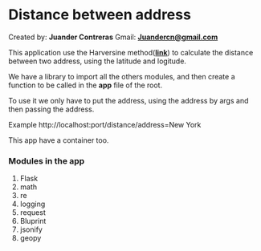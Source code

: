 # Distance between address

Created by: **Juander Contreras**
Gmail: **Juandercn@gmail.com**

This application use the Harversine method(**[link](https://en.wikipedia.org/wiki/Haversine_formula)**) to calculate
the distance between two address, using the latitude and 
logitude.

We have a library to import all the others modules, and 
then create a function to be called in the **app** file of 
the root.

To use it we only have to put the address, using the address
by args and then passing the address.

Example http://localhost:port/distance/address=New York

This app have a container too.

### Modules in the app
1. Flask
2. math
3. re
4. logging
5. request
6. Bluprint
7. jsonify
8. geopy



